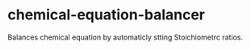 # chemical-equation-balancer
Balances chemical equation by automaticly stting Stoichiometrc ratios.
